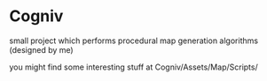 # Cogniv

small project which performs procedural map generation algorithms (designed by me)

you might find some interesting stuff at Cogniv/Assets/Map/Scripts/
